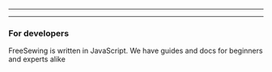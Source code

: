 ***

***

### For developers

FreeSewing is written in JavaScript. We have guides and docs for beginners and experts alike
